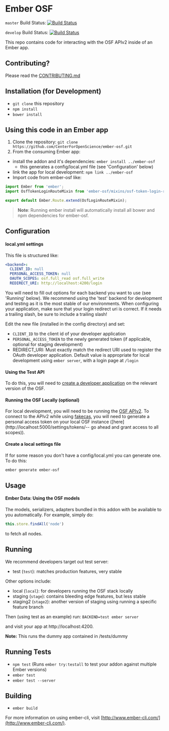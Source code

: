 # Ember OSF

`master` Build Status: [![Build Status](https://travis-ci.org/CenterForOpenScience/ember-osf.svg?branch=master)](https://travis-ci.org/CenterForOpenScience/ember-osf)

`develop` Build Status: [![Build Status](https://travis-ci.org/CenterForOpenScience/ember-osf.svg?branch=develop)](https://travis-ci.org/CenterForOpenScience/ember-osf)

This repo contains code for interacting with the OSF APIv2 inside of an Ember app.

## Contributing?

Please read the [CONTRIBUTING.md](https://github.com/CenterForOpenScience/ember-osf/blob/develop/.github/CONTRIBUTING.md)

## Installation (for Development)

* `git clone` this repository
* `npm install`
* `bower install`

## Using this code in an Ember app

1. Clone the repository: `git clone https://github.com/CenterForOpenScience/ember-osf.git`
2. From the consuming Ember app:
  - install the addon and it's dependencies: `ember install ../ember-osf`
	- this generates a config/local.yml file (see 'Configuration' below)
  - link the app for local development: `npm link ../ember-osf`
  - Import code from ember-osf like:
  ```javascript
  import Ember from 'ember';
  import OsfTokenLoginRouteMixin from 'ember-osf/mixins/osf-token-login-route';

  export default Ember.Route.extend(OsfLoginRouteMixin);
  ```

> **Note**: Running ember install will automatically install all bower and npm dependencies for ember-osf.

## Configuration

#### local.yml settings

This file is structured like:
```yaml
<backend>:
  CLIENT_ID: null
  PERSONAL_ACCESS_TOKEN: null
  OAUTH_SCOPES: osf.full_read osf.full_write
  REDIRECT_URI: http://localhost:4200/login
```

You will need to fill out options for each backend you want to use (see 'Running' below).
We recommend using the 'test' backend for development and testing as it is the most stable
of our environments.  When configuring your application, make sure that your login redirect
uri is correct.  If it needs a trailing slash, be sure to include a trailing slash!

Edit the new file (installed in the config directory) and set:
- `CLIENT_ID` to the client id of your developer application
- `PERSONAL_ACCESS_TOKEN` to the newly generated token (if applicable, optional for staging development)
- REDIRECT_URI: Must exactly match the redirect URI used to register the OAuth developer application. 
Default value is appropriate for local development using `ember server`, with a login page at `/login` 

#### Using the Test API

To do this, you will need to [create a developer application](https://test.osf.io/settings/applications/) on the relevant version of the OSF.

#### Running the OSF Locally (optional)

For local development, you will need to be running the [OSF APIv2](https://github.com/CenterForOpenScience/osf.io#running-the-api-server).
To connect to the APIv2 while using [fakecas](https://github.com/CenterForOpenScience/osf.io#running-the-osf), you will need to generate a
personal access token on your local OSF instance ([here](http://localhost:5000/settings/tokens/-- go ahead and grant access to all scopes)).

#### Create a local settings file

If for some reason you don't have a config/local.yml you can generate one. To do this:
```bash
ember generate ember-osf
```

## Usage

#### Ember Data: Using the OSF models

The models, serializers, adapters bundled in this addon with be available to you automatically.
For example, simply do:
```javascript
this.store.findAll('node')
```
to fetch all nodes.

## Running

We recommend developers target out test server:
- test (`test`): matches production features, very stable

Other options include:
- local (`local`): for developers running the OSF stack locally
- staging (`stage`): contains bleeding edge features, but less stable
- staging2 (`stage2`): another version of staging using running a specific feature branch

Then (using test as an example) run:
`BACKEND=test ember server`

and visit your app at http://localhost:4200.

**Note:** This runs the dummy app contained in /tests/dummy

## Running Tests

* `npm test` (Runs `ember try:testall` to test your addon against multiple Ember versions)
* `ember test`
* `ember test --server`

## Building

* `ember build`

For more information on using ember-cli, visit [http://www.ember-cli.com/](http://www.ember-cli.com/).
